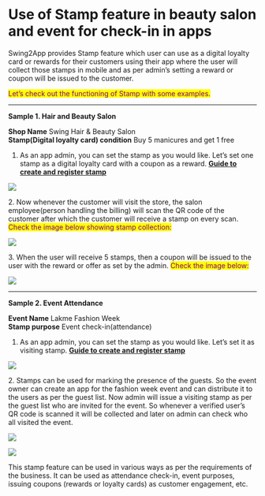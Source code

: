 # Use of Stamp feature in beauty salon and event for check-in in apps

Swing2App provides Stamp feature which user can use as a digital loyalty card or rewards for their customers using their app where the user will collect those stamps in mobile and as per admin’s setting a reward or coupon will be issued to the customer.

<mark style="color:purple;">Let’s check out the functioning of Stamp with some examples.</mark>&#x20;

***

**Sample 1. Hair and Beauty Salon**

**Shop Name**  Swing Hair & Beauty Salon\
**Stamp(Digital loyalty card) condition** Buy 5 manicures and get 1 free



1. As an app admin, you can set the stamp as you would like. Let’s set one stamp as a digital loyalty card with a coupon as a reward. [**Guide to create and register stamp**](../appmanage/board/stamp.md)

![](https://support.swing2app.com/wp-content/uploads/2020/08/Test\_7-1.jpg)

2\. Now whenever the customer will visit the store, the salon employee(person handling the billing)    will scan the QR code of the customer after which the customer will receive a stamp on every scan. <mark style="color:purple;">Check the image below showing stamp collection:</mark>&#x20;

![](https://support.swing2app.com/wp-content/uploads/2020/08/M\_test6.jpg)

3\. When the user will receive 5 stamps, then a coupon will be issued to the user with the reward or offer as set by the admin. <mark style="color:purple;">Check the image below:</mark>

![](https://support.swing2app.com/wp-content/uploads/2020/08/M\_test5.jpg)

***

**Sample 2. Event Attendance**

**Event Name** Lakme Fashion Week\
**Stamp purpose**   Event check-in(attendance)



1. As an app admin, you can set the stamp as you would like. Let’s set it as visiting stamp. [**Guide to create and register stamp**](../appmanage/board/stamp.md)

![](https://support.swing2app.com/wp-content/uploads/2020/08/Test\_8-1.jpg)

2\. Stamps can be used for marking the presence of the guests. So the event owner can create an app for the fashion week event and can distribute it to the users as per the guest list. Now admin will issue a visiting stamp as per the guest list who are invited for the event. So whenever a verified user’s QR code is scanned it will be collected and later on admin can check who all visited the event.

![](https://support.swing2app.com/wp-content/uploads/2020/08/Test\_6-%EC%82%AC%EB%B3%B8.jpg)

![](https://support.swing2app.com/wp-content/uploads/2020/08/M\_test7.jpg)

This stamp feature can be used in various ways as per the requirements of the business. It can be used as attendance check-in, event purposes, issuing coupons (rewards or loyalty cards) as customer engagement, etc.&#x20;
